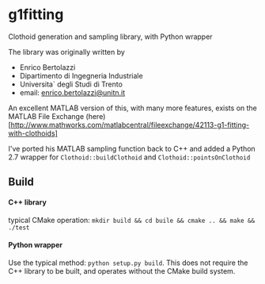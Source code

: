# g1fitting
Clothoid generation and sampling library, with Python wrapper

The library was originally written by
- Enrico Bertolazzi
- Dipartimento di Ingegneria Industriale
- Universita` degli Studi di Trento
- email: enrico.bertolazzi@unitn.it

An excellent MATLAB version of this, with many more features, exists on the MATLAB File Exchange (here)[http://www.mathworks.com/matlabcentral/fileexchange/42113-g1-fitting-with-clothoids]

I've ported his MATLAB sampling function back to C++ and added a Python 2.7 wrapper for `Clothoid::buildClothoid` and `Clothoid::pointsOnClothoid`

## Build

#### C++ library
typical CMake operation: `mkdir build && cd buile && cmake .. && make && ./test`

#### Python wrapper
Use the typical method: `python setup.py build`. This does not require the C++ library to be built, and operates without the CMake build system.
